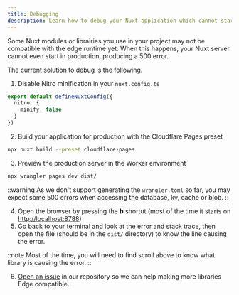 ```yaml
---
title: Debugging
description: Learn how to debug your Nuxt application which cannot start on Cloudflare Workers / Pages.
---
```


Some Nuxt modules or librairies you use in your project may not be compatible with the edge runtime yet. When this happens, your Nuxt server cannot even start in production, producing a 500 error.

The current solution to debug is the following.

1. Disable Nitro minification in your `nuxt.config.ts`

```ts [nuxt.config.ts]
export default defineNuxtConfig({
  nitro: {
    minify: false
  }
})
```

2. Build your application for production with the Cloudflare Pages preset

```bash [Terminal]
npx nuxt build --preset cloudflare-pages
```

3. Preview the production server in the Worker environment

```bash [Terminal]
npx wrangler pages dev dist/
```

::warning
As we don't support generating the `wrangler.toml` so far, you may expect some 500 errors when accessing the database, kv, cache or blob.
::

4. Open the browser by pressing the **b** shortut (most of the time it starts on <http://localhost:8788>)
5. Go back to your terminal and look at the error and stack trace, then open the file (should be in the `dist/` directory) to know the line causing the error.

::note
Most of the time, you will need to find scroll above to know what library is causing the error.
::

6. [Open an issue](https://github.com/nuxt-hub/core) in our repository so we can help making more libraries Edge compatible.
